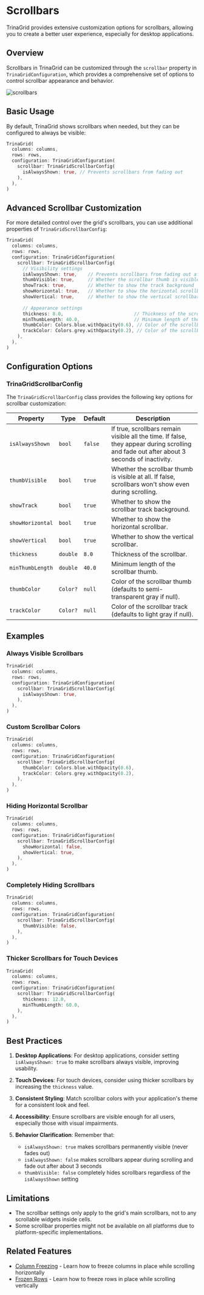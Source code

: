 # Scrollbars

TrinaGrid provides extensive customization options for scrollbars, allowing you to create a better user experience, especially for desktop applications.

## Overview

Scrollbars in TrinaGrid can be customized through the `scrollbar` property in `TrinaGridConfiguration`, which provides a comprehensive set of options to control scrollbar appearance and behavior.

![scrollbars](https://raw.githubusercontent.com/doonfrs/trina_grid/refs/heads/main/doc/assets/scrollbars.gif)

## Basic Usage

By default, TrinaGrid shows scrollbars when needed, but they can be configured to always be visible:

```dart
TrinaGrid(
  columns: columns,
  rows: rows,
  configuration: TrinaGridConfiguration(
    scrollbar: TrinaGridScrollbarConfig(
      isAlwaysShown: true, // Prevents scrollbars from fading out
    ),
  ),
)
```

## Advanced Scrollbar Customization

For more detailed control over the grid's scrollbars, you can use additional properties of `TrinaGridScrollbarConfig`:

```dart
TrinaGrid(
  columns: columns,
  rows: rows,
  configuration: TrinaGridConfiguration(
    scrollbar: TrinaGridScrollbarConfig(
      // Visibility settings
      isAlwaysShown: true,    // Prevents scrollbars from fading out after scrolling stops
      thumbVisible: true,     // Whether the scrollbar thumb is visible at all
      showTrack: true,        // Whether to show the track background
      showHorizontal: true,   // Whether to show the horizontal scrollbar
      showVertical: true,     // Whether to show the vertical scrollbar
      
      // Appearance settings
      thickness: 8.0,                          // Thickness of the scrollbar
      minThumbLength: 40.0,                    // Minimum length of the scrollbar thumb
      thumbColor: Colors.blue.withOpacity(0.6), // Color of the scrollbar thumb
      trackColor: Colors.grey.withOpacity(0.2), // Color of the scrollbar track
    ),
  ),
)
```

## Configuration Options

### TrinaGridScrollbarConfig

The `TrinaGridScrollbarConfig` class provides the following key options for scrollbar customization:

| Property | Type | Default | Description |
|----------|------|---------|-------------|
| `isAlwaysShown` | `bool` | `false` | If true, scrollbars remain visible all the time. If false, they appear during scrolling and fade out after about 3 seconds of inactivity. |
| `thumbVisible` | `bool` | `true` | Whether the scrollbar thumb is visible at all. If false, scrollbars won't show even during scrolling. |
| `showTrack` | `bool` | `true` | Whether to show the scrollbar track background. |
| `showHorizontal` | `bool` | `true` | Whether to show the horizontal scrollbar. |
| `showVertical` | `bool` | `true` | Whether to show the vertical scrollbar. |
| `thickness` | `double` | `8.0` | Thickness of the scrollbar. |
| `minThumbLength` | `double` | `40.0` | Minimum length of the scrollbar thumb. |
| `thumbColor` | `Color?` | `null` | Color of the scrollbar thumb (defaults to semi-transparent gray if null). |
| `trackColor` | `Color?` | `null` | Color of the scrollbar track (defaults to light gray if null). |

## Examples

### Always Visible Scrollbars

```dart
TrinaGrid(
  columns: columns,
  rows: rows,
  configuration: TrinaGridConfiguration(
    scrollbar: TrinaGridScrollbarConfig(
      isAlwaysShown: true,
    ),
  ),
)
```

### Custom Scrollbar Colors

```dart
TrinaGrid(
  columns: columns,
  rows: rows,
  configuration: TrinaGridConfiguration(
    scrollbar: TrinaGridScrollbarConfig(
      thumbColor: Colors.blue.withOpacity(0.6),
      trackColor: Colors.grey.withOpacity(0.2),
    ),
  ),
)
```

### Hiding Horizontal Scrollbar

```dart
TrinaGrid(
  columns: columns,
  rows: rows,
  configuration: TrinaGridConfiguration(
    scrollbar: TrinaGridScrollbarConfig(
      showHorizontal: false,
      showVertical: true,
    ),
  ),
)
```

### Completely Hiding Scrollbars

```dart
TrinaGrid(
  columns: columns,
  rows: rows,
  configuration: TrinaGridConfiguration(
    scrollbar: TrinaGridScrollbarConfig(
      thumbVisible: false,
    ),
  ),
)
```

### Thicker Scrollbars for Touch Devices

```dart
TrinaGrid(
  columns: columns,
  rows: rows,
  configuration: TrinaGridConfiguration(
    scrollbar: TrinaGridScrollbarConfig(
      thickness: 12.0,
      minThumbLength: 60.0,
    ),
  ),
)
```

## Best Practices

1. **Desktop Applications**: For desktop applications, consider setting `isAlwaysShown: true` to make scrollbars always visible, improving usability.

2. **Touch Devices**: For touch devices, consider using thicker scrollbars by increasing the `thickness` value.

3. **Consistent Styling**: Match scrollbar colors with your application's theme for a consistent look and feel.

4. **Accessibility**: Ensure scrollbars are visible enough for all users, especially those with visual impairments.

5. **Behavior Clarification**: Remember that:
   - `isAlwaysShown: true` makes scrollbars permanently visible (never fades out)
   - `isAlwaysShown: false` makes scrollbars appear during scrolling and fade out after about 3 seconds
   - `thumbVisible: false` completely hides scrollbars regardless of the `isAlwaysShown` setting

## Limitations

- The scrollbar settings only apply to the grid's main scrollbars, not to any scrollable widgets inside cells.
- Some scrollbar properties might not be available on all platforms due to platform-specific implementations.

## Related Features

- [Column Freezing](column-freezing.md) - Learn how to freeze columns in place while scrolling horizontally
- [Frozen Rows](frozen-rows.md) - Learn how to freeze rows in place while scrolling vertically
